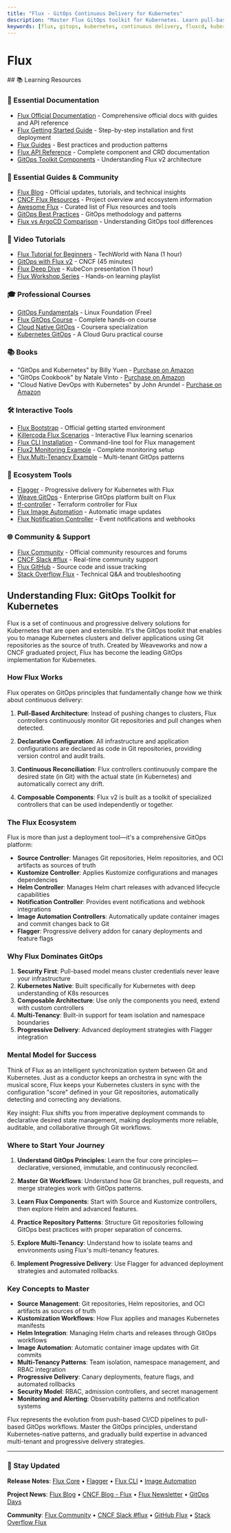 ```yaml
---
title: "Flux - GitOps Continuous Delivery for Kubernetes"
description: "Master Flux GitOps toolkit for Kubernetes. Learn pull-based deployments, progressive delivery, and multi-tenancy. Essential for modern platform engineering."
keywords: [flux, gitops, kubernetes, continuous delivery, fluxcd, kubernetes automation, platform engineering, devops, cloud native, helm, progressive delivery, cncf]
---
```


# Flux

<GitHubButtons />
## 📚 Learning Resources

### 📖 Essential Documentation
- [Flux Official Documentation](https://fluxcd.io/docs/) - Comprehensive official docs with guides and API reference
- [Flux Getting Started Guide](https://fluxcd.io/docs/get-started/) - Step-by-step installation and first deployment
- [Flux Guides](https://fluxcd.io/docs/guides/) - Best practices and production patterns
- [Flux API Reference](https://fluxcd.io/docs/components/) - Complete component and CRD documentation
- [GitOps Toolkit Components](https://fluxcd.io/docs/components/) - Understanding Flux v2 architecture

### 📝 Essential Guides & Community
- [Flux Blog](https://fluxcd.io/blog/) - Official updates, tutorials, and technical insights
- [CNCF Flux Resources](https://www.cncf.io/projects/flux/) - Project overview and ecosystem information
- [Awesome Flux](https://github.com/fluxcd/awesome-flux) - Curated list of Flux resources and tools
- [GitOps Best Practices](https://www.weave.works/technologies/gitops/) - GitOps methodology and patterns
- [Flux vs ArgoCD Comparison](https://blog.container-solutions.com/flux-vs-argo-cd) - Understanding GitOps tool differences

### 🎥 Video Tutorials
- [Flux Tutorial for Beginners](https://www.youtube.com/watch?v=R6OeIgb7lUI) - TechWorld with Nana (1 hour)
- [GitOps with Flux v2](https://www.youtube.com/watch?v=nGLpUCQh7RE) - CNCF (45 minutes)
- [Flux Deep Dive](https://www.youtube.com/watch?v=7E_DeaFLXBA) - KubeCon presentation (1 hour)
- [Flux Workshop Series](https://www.youtube.com/playlist?list=PLbx4FZ4kOKntmgJqaTdIbhHyPkxp0K2K1) - Hands-on learning playlist

### 🎓 Professional Courses
- [GitOps Fundamentals](https://training.linuxfoundation.org/training/gitops-fundamentals-lfs169/) - Linux Foundation (Free)
- [Flux GitOps Course](https://www.udemy.com/course/gitops-with-flux/) - Complete hands-on course
- [Cloud Native GitOps](https://www.coursera.org/learn/gitops-cloud-native-ci-cd) - Coursera specialization
- [Kubernetes GitOps](https://acloudguru.com/course/kubernetes-gitops-with-flux) - A Cloud Guru practical course

### 📚 Books
- "GitOps and Kubernetes" by Billy Yuen - [Purchase on Amazon](https://www.amazon.com/GitOps-Kubernetes-Continuous-Deployment-Argo/dp/1617297275)
- "GitOps Cookbook" by Natale Vinto - [Purchase on Amazon](https://www.amazon.com/GitOps-Cookbook-Kubernetes-Automation-Practices/dp/1492097465)
- "Cloud Native DevOps with Kubernetes" by John Arundel - [Purchase on Amazon](https://www.amazon.com/Cloud-Native-DevOps-Kubernetes-Applications/dp/1492040762)

### 🛠️ Interactive Tools
- [Flux Bootstrap](https://fluxcd.io/docs/get-started/) - Official getting started environment
- [Killercoda Flux Scenarios](https://killercoda.com/flux) - Interactive Flux learning scenarios
- [Flux CLI Installation](https://fluxcd.io/docs/installation/) - Command-line tool for Flux management
- [Flux2 Monitoring Example](https://github.com/fluxcd/flux2-monitoring-example) - Complete monitoring setup
- [Flux Multi-Tenancy Example](https://github.com/fluxcd/flux2-multi-tenancy) - Multi-tenant GitOps patterns

### 🚀 Ecosystem Tools
- [Flagger](https://flagger.app/) - Progressive delivery for Kubernetes with Flux
- [Weave GitOps](https://www.weave.works/product/gitops/) - Enterprise GitOps platform built on Flux
- [tf-controller](https://github.com/weaveworks/tf-controller) - Terraform controller for Flux
- [Flux Image Automation](https://fluxcd.io/docs/guides/image-automation/) - Automatic image updates
- [Flux Notification Controller](https://fluxcd.io/docs/components/notification/) - Event notifications and webhooks

### 🌐 Community & Support
- [Flux Community](https://fluxcd.io/community/) - Official community resources and forums
- [CNCF Slack #flux](https://slack.cncf.io/) - Real-time community support
- [Flux GitHub](https://github.com/fluxcd/flux2) - Source code and issue tracking
- [Stack Overflow Flux](https://stackoverflow.com/questions/tagged/flux) - Technical Q&A and troubleshooting

## Understanding Flux: GitOps Toolkit for Kubernetes

Flux is a set of continuous and progressive delivery solutions for Kubernetes that are open and extensible. It's the GitOps toolkit that enables you to manage Kubernetes clusters and deliver applications using Git repositories as the source of truth. Created by Weaveworks and now a CNCF graduated project, Flux has become the leading GitOps implementation for Kubernetes.

### How Flux Works

Flux operates on GitOps principles that fundamentally change how we think about continuous delivery:

1. **Pull-Based Architecture**: Instead of pushing changes to clusters, Flux controllers continuously monitor Git repositories and pull changes when detected.

2. **Declarative Configuration**: All infrastructure and application configurations are declared as code in Git repositories, providing version control and audit trails.

3. **Continuous Reconciliation**: Flux controllers continuously compare the desired state (in Git) with the actual state (in Kubernetes) and automatically correct any drift.

4. **Composable Components**: Flux v2 is built as a toolkit of specialized controllers that can be used independently or together.

### The Flux Ecosystem

Flux is more than just a deployment tool—it's a comprehensive GitOps platform:

- **Source Controller**: Manages Git repositories, Helm repositories, and OCI artifacts as sources of truth
- **Kustomize Controller**: Applies Kustomize configurations and manages dependencies
- **Helm Controller**: Manages Helm chart releases with advanced lifecycle capabilities
- **Notification Controller**: Provides event notifications and webhook integrations
- **Image Automation Controllers**: Automatically update container images and commit changes back to Git
- **Flagger**: Progressive delivery addon for canary deployments and feature flags

### Why Flux Dominates GitOps

1. **Security First**: Pull-based model means cluster credentials never leave your infrastructure
2. **Kubernetes Native**: Built specifically for Kubernetes with deep understanding of K8s resources
3. **Composable Architecture**: Use only the components you need, extend with custom controllers
4. **Multi-Tenancy**: Built-in support for team isolation and namespace boundaries
5. **Progressive Delivery**: Advanced deployment strategies with Flagger integration

### Mental Model for Success

Think of Flux as an intelligent synchronization system between Git and Kubernetes. Just as a conductor keeps an orchestra in sync with the musical score, Flux keeps your Kubernetes clusters in sync with the configuration "score" defined in your Git repositories, automatically detecting and correcting any deviations.

Key insight: Flux shifts you from imperative deployment commands to declarative desired state management, making deployments more reliable, auditable, and collaborative through Git workflows.

### Where to Start Your Journey

1. **Understand GitOps Principles**: Learn the four core principles—declarative, versioned, immutable, and continuously reconciled.

2. **Master Git Workflows**: Understand how Git branches, pull requests, and merge strategies work with GitOps patterns.

3. **Learn Flux Components**: Start with Source and Kustomize controllers, then explore Helm and advanced features.

4. **Practice Repository Patterns**: Structure Git repositories following GitOps best practices with proper separation of concerns.

5. **Explore Multi-Tenancy**: Understand how to isolate teams and environments using Flux's multi-tenancy features.

6. **Implement Progressive Delivery**: Use Flagger for advanced deployment strategies and automated rollbacks.

### Key Concepts to Master

- **Source Management**: Git repositories, Helm repositories, and OCI artifacts as sources of truth
- **Kustomization Workflows**: How Flux applies and manages Kubernetes manifests
- **Helm Integration**: Managing Helm charts and releases through GitOps workflows
- **Image Automation**: Automatic container image updates with Git commits
- **Multi-Tenancy Patterns**: Team isolation, namespace management, and RBAC integration
- **Progressive Delivery**: Canary deployments, feature flags, and automated rollbacks
- **Security Model**: RBAC, admission controllers, and secret management
- **Monitoring and Alerting**: Observability patterns and notification systems

Flux represents the evolution from push-based CI/CD pipelines to pull-based GitOps workflows. Master the GitOps principles, understand Kubernetes-native patterns, and gradually build expertise in advanced multi-tenant and progressive delivery strategies.

---

### 📡 Stay Updated

**Release Notes**: [Flux Core](https://github.com/fluxcd/flux2/releases) • [Flagger](https://github.com/fluxcd/flagger/releases) • [Flux CLI](https://github.com/fluxcd/flux2/releases) • [Image Automation](https://github.com/fluxcd/image-automation-controller/releases)

**Project News**: [Flux Blog](https://fluxcd.io/blog/) • [CNCF Blog - Flux](https://www.cncf.io/blog/?_sft_projects=flux) • [Flux Newsletter](https://lists.cncf.io/g/cncf-flux-announce) • [GitOps Days](https://www.gitopsdays.com/)

**Community**: [Flux Community](https://fluxcd.io/community/) • [CNCF Slack #flux](https://slack.cncf.io/) • [GitHub Flux](https://github.com/fluxcd/flux2) • [Stack Overflow Flux](https://stackoverflow.com/questions/tagged/flux)